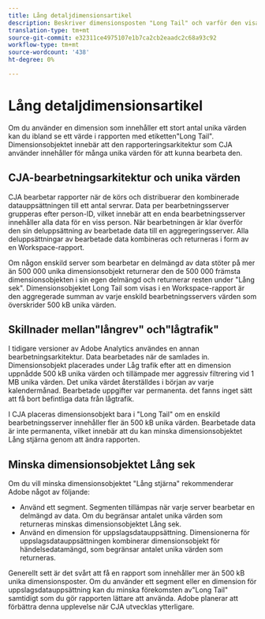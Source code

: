 ```yaml
---
title: Lång detaljdimensionsartikel
description: Beskriver dimensionsposten "Long Tail" och varför den visas i rapporter.
translation-type: tm+mt
source-git-commit: e32311ce4975107e1b7ca2cb2eaadc2c68a93c92
workflow-type: tm+mt
source-wordcount: '438'
ht-degree: 0%

---
```



# Lång detaljdimensionsartikel

Om du använder en dimension som innehåller ett stort antal unika värden kan du ibland se ett värde i rapporten med etiketten&quot;Long Tail&quot;. Dimensionsobjektet innebär att den rapporteringsarkitektur som CJA använder innehåller för många unika värden för att kunna bearbeta den.

## CJA-bearbetningsarkitektur och unika värden

CJA bearbetar rapporter när de körs och distribuerar den kombinerade datauppsättningen till ett antal servrar. Data per bearbetningsserver grupperas efter person-ID, vilket innebär att en enda bearbetningsserver innehåller alla data för en viss person. När bearbetningen är klar överför den sin deluppsättning av bearbetade data till en aggregeringsserver. Alla deluppsättningar av bearbetade data kombineras och returneras i form av en Workspace-rapport.

Om någon enskild server som bearbetar en delmängd av data stöter på mer än 500 000 unika dimensionsobjekt returnerar den de 500 000 främsta dimensionsobjekten i sin egen delmängd och returnerar resten under &quot;Lång sek&quot;. Dimensionsobjektet Long Tail som visas i en Workspace-rapport är den aggregerade summan av varje enskild bearbetningsservers värden som överskrider 500 kB unika värden.

## Skillnader mellan&quot;långrev&quot; och&quot;lågtrafik&quot;

I tidigare versioner av Adobe Analytics användes en annan bearbetningsarkitektur. Data bearbetades när de samlades in. Dimensionsobjekt placerades under Låg trafik efter att en dimension uppnådde 500 kB unika värden och tillämpade mer aggressiv filtrering vid 1 MB unika värden. Det unika värdet återställdes i början av varje kalendermånad. Bearbetade uppgifter var permanenta. det fanns inget sätt att få bort befintliga data från lågtrafik.

I CJA placeras dimensionsobjekt bara i &quot;Long Tail&quot; om en enskild bearbetningsserver innehåller fler än 500 kB unika värden. Bearbetade data är inte permanenta, vilket innebär att du kan minska dimensionsobjektet Lång stjärna genom att ändra rapporten.

## Minska dimensionsobjektet Lång sek

Om du vill minska dimensionsobjektet &quot;Lång stjärna&quot; rekommenderar Adobe något av följande:

* Använd ett segment. Segmenten tillämpas när varje server bearbetar en delmängd av data. Om du begränsar antalet unika värden som returneras minskas dimensionsobjektet Lång sek.
* Använd en dimension för uppslagsdatauppsättning. Dimensionerna för uppslagsdatauppsättningen kombinerar dimensionsobjekt för händelsedatamängd, som begränsar antalet unika värden som returneras.

Generellt sett är det svårt att få en rapport som innehåller mer än 500 kB unika dimensionsposter. Om du använder ett segment eller en dimension för uppslagsdatauppsättning kan du minska förekomsten av&quot;Long Tail&quot; samtidigt som du gör rapporten lättare att använda. Adobe planerar att förbättra denna upplevelse när CJA utvecklas ytterligare.
